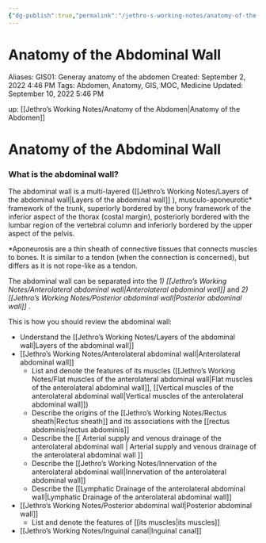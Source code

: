 ```yaml
---
{"dg-publish":true,"permalink":"/jethro-s-working-notes/anatomy-of-the-abdominal-wall/","dgPassFrontmatter":true}
---
```



# Anatomy of the Abdominal Wall

Aliases: GIS01: Generay anatomy of the abdomen
Created: September 2, 2022 4:46 PM
Tags: Abdomen, Anatomy, GIS, MOC, Medicine
Updated: September 10, 2022 5:46 PM

up: [[Jethro’s Working Notes/Anatomy of the Abdomen\|Anatomy of the Abdomen]] 

# Anatomy of the Abdominal Wall

### What is the abdominal wall?

The abdominal wall is a multi-layered ([[Jethro’s Working Notes/Layers of the abdominal wall\|Layers of the abdominal wall]] ), musculo-aponeurotic* framework of the trunk, superiorly bordered by the bony framework of the inferior aspect of the thorax (costal margin), posteriorly bordered with the lumbar region of the vertebral column and inferiorly bordered by the upper aspect of the pelvis.

*Aponeurosis are a thin sheath of connective tissues that connects muscles to bones. It is similar to a tendon (when the connection is concerned), but differs as it is not rope-like as a tendon.

The abdominal wall can be separated into the *1) [[Jethro’s Working Notes/Anterolateral abdominal wall\|Anterolateral abdominal wall]]* and *2) [[Jethro’s Working Notes/Posterior abdominal wall\|Posterior abdominal wall]]* .

This is how you should review the abdominal wall:

- Understand the [[Jethro’s Working Notes/Layers of the abdominal wall\|Layers of the abdominal wall]]
- [[Jethro’s Working Notes/Anterolateral abdominal wall\|Anterolateral abdominal wall]]
    - List and denote the features of its muscles ([[Jethro’s Working Notes/Flat muscles of the anterolateral abdominal wall\|Flat muscles of the anterolateral abdominal wall]], [[Vertical muscles of the anterolateral abdominal wall\|Vertical muscles of the anterolateral abdominal wall]])
    - Describe the origins of the [[Jethro’s Working Notes/Rectus sheath\|Rectus sheath]] and its associations with the [[rectus abdominis\|rectus abdominis]]
    - Describe the [[  Arterial supply and venous drainage of the anterolateral abdominal wall  \|  Arterial supply and venous drainage of the anterolateral abdominal wall  ]]
    - Describe the [[Jethro’s Working Notes/Innervation of the anterolateral abdominal wall\|Innervation of the anterolateral abdominal wall]]
    - Describe the [[Lymphatic Drainage of the anterolateral abdominal wall\|Lymphatic Drainage of the anterolateral abdominal wall]]
- [[Jethro’s Working Notes/Posterior abdominal wall\|Posterior abdominal wall]]
    - List and denote the features of [[its muscles\|its muscles]]
- [[Jethro’s Working Notes/Inguinal canal\|Inguinal canal]]
